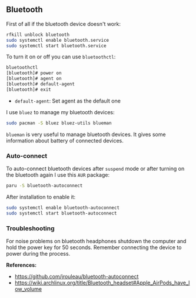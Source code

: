 ## Bluetooth

First of all if the bluetooth device doesn't work:

```bash
rfkill unblock bluetooth
sudo systemctl enable bluetooth.service
sudo systemctl start bluetooth.service
```

To turn it on or off you can use `bluetoothctl`:

```bash
bluetoothctl
[bluetooth]# power on
[bluetooth]# agent on
[bluetooth]# default-agent
[bluetooth]# exit
```

- `default-agent`: Set agent as the default one

I use `bluez` to manage my bluetooth devices:

```bash
sudo pacman -S bluez bluez-utils blueman
```

`blueman` is very useful to manage bluetooth devices. It gives some information about battery of connected devices.

### Auto-connect

To auto-connect bluetooth devices after `suspend` mode or after turning on the bluetooth again I use this `AUR` package:

```bash
paru -S bluetooth-autoconnect
```

After installation to enable it:

```bash
sudo systemctl enable bluetooth-autoconnect
sudo systemctl start bluetooth-autoconnect
```

### Troubleshooting

For noise problems on bluetooth headphones shutdown the computer and hold the power key for 50 seconds. Remember connecting the device to power during the process.

**References:**

- <https://github.com/jrouleau/bluetooth-autoconnect>
- <https://wiki.archlinux.org/title/Bluetooth_headset#Apple_AirPods_have_low_volume>
